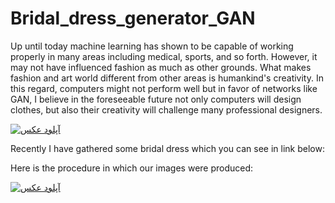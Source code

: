 # Bridal_dress_generator_GAN

Up until today machine learning has shown to be capable of working properly in many areas including medical, sports, and so forth. However, it may not have influenced fashion as much as other grounds. What makes fashion and art world different from other areas is humankind's creativity. In this regard, computers might not perform well but in favor of networks like GAN, I believe in the foreseeable future not only computers will design clothes, but also their creativity will challenge many professional designers.

<a href="http://uupload.ir/" target="_blank"><img src="http://uupload.ir/files/awtt_generative-adversarial-networks-framework.png" border="0" alt="آپلود عکس" /></a>

Recently I have gathered some bridal dress which you can see in link below:


Here is the procedure in which our images were produced:




<a href="http://uupload.ir/" target="_blank"><img src="http://uupload.ir/files/8r1v_ezgif.com-gif-maker_(3).gif" border="0" alt="آپلود عکس" /></a>


